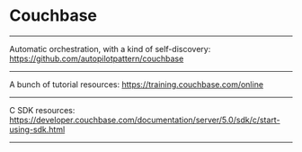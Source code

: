 # Couchbase

---

Automatic orchestration, with a kind of self-discovery:
https://github.com/autopilotpattern/couchbase

---

A bunch of tutorial resources:
https://training.couchbase.com/online

---

C SDK resources:
https://developer.couchbase.com/documentation/server/5.0/sdk/c/start-using-sdk.html

---
